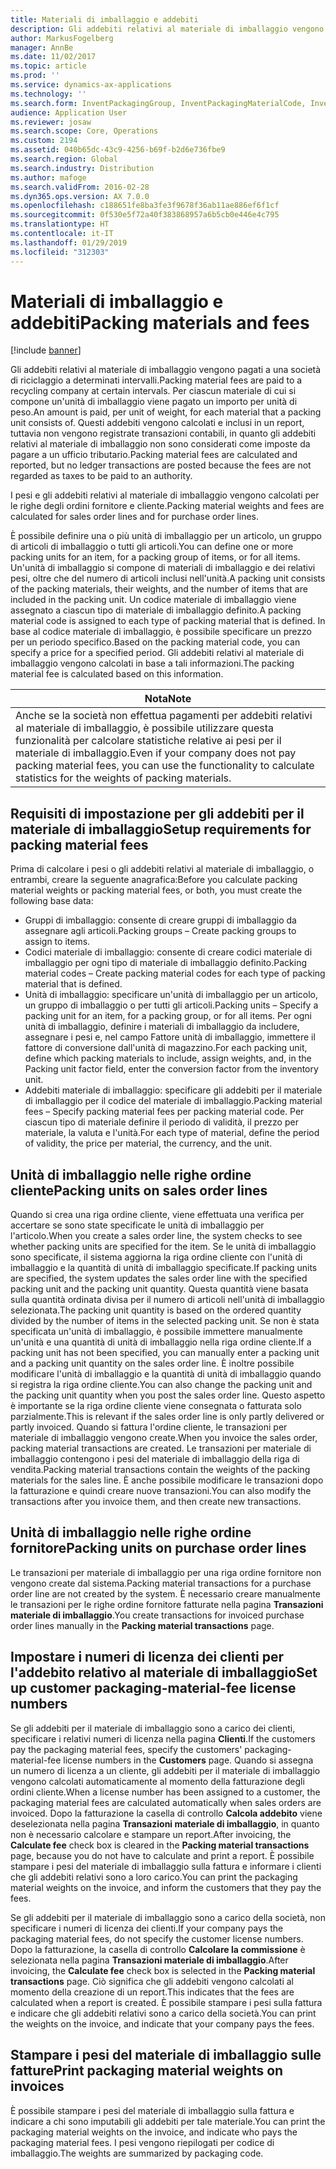 ```yaml
---
title: Materiali di imballaggio e addebiti
description: Gli addebiti relativi al materiale di imballaggio vengono pagati a una società di riciclaggio a determinati intervalli. Per ciascun materiale di cui si compone un'unità di imballaggio viene pagato un importo per unità di peso. Questi addebiti vengono calcolati e inclusi in un report, tuttavia non vengono registrate transazioni contabili, in quanto gli addebiti relativi al materiale di imballaggio non sono considerati come imposte da pagare a un ufficio tributario.
author: MarkusFogelberg
manager: AnnBe
ms.date: 11/02/2017
ms.topic: article
ms.prod: ''
ms.service: dynamics-ax-applications
ms.technology: ''
ms.search.form: InventPackagingGroup, InventPackagingMaterialCode, InventPackagingMaterialFee, InventPackagingMaterialTrans, InventPackagingMaterialTransPurch, InventPackagingUnit
audience: Application User
ms.reviewer: josaw
ms.search.scope: Core, Operations
ms.custom: 2194
ms.assetid: 040b65dc-43c9-4256-b69f-b2d6e736fbe9
ms.search.region: Global
ms.search.industry: Distribution
ms.author: mafoge
ms.search.validFrom: 2016-02-28
ms.dyn365.ops.version: AX 7.0.0
ms.openlocfilehash: c188651fe8ba3fe3f9678f36ab11ae886ef6f1cf
ms.sourcegitcommit: 0f530e5f72a40f383868957a6b5cb0e446e4c795
ms.translationtype: HT
ms.contentlocale: it-IT
ms.lasthandoff: 01/29/2019
ms.locfileid: "312303"
---
```

# <a name="packing-materials-and-fees"></a><span data-ttu-id="ce4cf-105">Materiali di imballaggio e addebiti</span><span class="sxs-lookup"><span data-stu-id="ce4cf-105">Packing materials and fees</span></span>

[!include [banner](../includes/banner.md)]

<span data-ttu-id="ce4cf-106">Gli addebiti relativi al materiale di imballaggio vengono pagati a una società di riciclaggio a determinati intervalli.</span><span class="sxs-lookup"><span data-stu-id="ce4cf-106">Packing material fees are paid to a recycling company at certain intervals.</span></span> <span data-ttu-id="ce4cf-107">Per ciascun materiale di cui si compone un'unità di imballaggio viene pagato un importo per unità di peso.</span><span class="sxs-lookup"><span data-stu-id="ce4cf-107">An amount is paid, per unit of weight, for each material that a packing unit consists of.</span></span> <span data-ttu-id="ce4cf-108">Questi addebiti vengono calcolati e inclusi in un report, tuttavia non vengono registrate transazioni contabili, in quanto gli addebiti relativi al materiale di imballaggio non sono considerati come imposte da pagare a un ufficio tributario.</span><span class="sxs-lookup"><span data-stu-id="ce4cf-108">Packing material fees are calculated and reported, but no ledger transactions are posted because the fees are not regarded as taxes to be paid to an authority.</span></span>

<span data-ttu-id="ce4cf-109">I pesi e gli addebiti relativi al materiale di imballaggio vengono calcolati per le righe degli ordini fornitore e cliente.</span><span class="sxs-lookup"><span data-stu-id="ce4cf-109">Packing material weights and fees are calculated for sales order lines and for purchase order lines.</span></span>

<span data-ttu-id="ce4cf-110">È possibile definire una o più unità di imballaggio per un articolo, un gruppo di articoli di imballaggio o tutti gli articoli.</span><span class="sxs-lookup"><span data-stu-id="ce4cf-110">You can define one or more packing units for an item, for a packing group of items, or for all items.</span></span> <span data-ttu-id="ce4cf-111">Un'unità di imballaggio si compone di materiali di imballaggio e dei relativi pesi, oltre che del numero di articoli inclusi nell'unità.</span><span class="sxs-lookup"><span data-stu-id="ce4cf-111">A packing unit consists of the packing materials, their weights, and the number of items that are included in the packing unit.</span></span> <span data-ttu-id="ce4cf-112">Un codice materiale di imballaggio viene assegnato a ciascun tipo di materiale di imballaggio definito.</span><span class="sxs-lookup"><span data-stu-id="ce4cf-112">A packing material code is assigned to each type of packing material that is defined.</span></span> <span data-ttu-id="ce4cf-113">In base al codice materiale di imballaggio, è possibile specificare un prezzo per un periodo specifico.</span><span class="sxs-lookup"><span data-stu-id="ce4cf-113">Based on the packing material code, you can specify a price for a specified period.</span></span> <span data-ttu-id="ce4cf-114">Gli addebiti relativi al materiale di imballaggio vengono calcolati in base a tali informazioni.</span><span class="sxs-lookup"><span data-stu-id="ce4cf-114">The packing material fee is calculated based on this information.</span></span>

| <span data-ttu-id="ce4cf-115">**Nota**</span><span class="sxs-lookup"><span data-stu-id="ce4cf-115">**Note**</span></span>                                                                                                                                             |
|------------------------------------------------------------------------------------------------------------------------------------------------------|
| <span data-ttu-id="ce4cf-116">Anche se la società non effettua pagamenti per addebiti relativi al materiale di imballaggio, è possibile utilizzare questa funzionalità per calcolare statistiche relative ai pesi per il materiale di imballaggio.</span><span class="sxs-lookup"><span data-stu-id="ce4cf-116">Even if your company does not pay packing material fees, you can use the functionality to calculate statistics for the weights of packing materials.</span></span> |

## <a name="setup-requirements-for-packing-material-fees"></a><span data-ttu-id="ce4cf-117">Requisiti di impostazione per gli addebiti per il materiale di imballaggio</span><span class="sxs-lookup"><span data-stu-id="ce4cf-117">Setup requirements for packing material fees</span></span>
<span data-ttu-id="ce4cf-118">Prima di calcolare i pesi o gli addebiti relativi al materiale di imballaggio, o entrambi, creare la seguente anagrafica:</span><span class="sxs-lookup"><span data-stu-id="ce4cf-118">Before you calculate packing material weights or packing material fees, or both, you must create the following base data:</span></span>

-   <span data-ttu-id="ce4cf-119">Gruppi di imballaggio: consente di creare gruppi di imballaggio da assegnare agli articoli.</span><span class="sxs-lookup"><span data-stu-id="ce4cf-119">Packing groups – Create packing groups to assign to items.</span></span>
-   <span data-ttu-id="ce4cf-120">Codici materiale di imballaggio: consente di creare codici materiale di imballaggio per ogni tipo di materiale di imballaggio definito.</span><span class="sxs-lookup"><span data-stu-id="ce4cf-120">Packing material codes – Create packing material codes for each type of packing material that is defined.</span></span>
-   <span data-ttu-id="ce4cf-121">Unità di imballaggio: specificare un'unità di imballaggio per un articolo, un gruppo di imballaggio o per tutti gli articoli.</span><span class="sxs-lookup"><span data-stu-id="ce4cf-121">Packing units – Specify a packing unit for an item, for a packing group, or for all items.</span></span> <span data-ttu-id="ce4cf-122">Per ogni unità di imballaggio, definire i materiali di imballaggio da includere, assegnare i pesi e, nel campo Fattore unità di imballaggio, immettere il fattore di conversione dall'unità di magazzino.</span><span class="sxs-lookup"><span data-stu-id="ce4cf-122">For each packing unit, define which packing materials to include, assign weights, and, in the Packing unit factor field, enter the conversion factor from the inventory unit.</span></span>
-   <span data-ttu-id="ce4cf-123">Addebiti materiale di imballaggio: specificare gli addebiti per il materiale di imballaggio per il codice del materiale di imballaggio.</span><span class="sxs-lookup"><span data-stu-id="ce4cf-123">Packing material fees – Specify packing material fees per packing material code.</span></span> <span data-ttu-id="ce4cf-124">Per ciascun tipo di materiale definire il periodo di validità, il prezzo per materiale, la valuta e l'unità.</span><span class="sxs-lookup"><span data-stu-id="ce4cf-124">For each type of material, define the period of validity, the price per material, the currency, and the unit.</span></span>

## <a name="packing-units-on-sales-order-lines"></a><span data-ttu-id="ce4cf-125">Unità di imballaggio nelle righe ordine cliente</span><span class="sxs-lookup"><span data-stu-id="ce4cf-125">Packing units on sales order lines</span></span>
<span data-ttu-id="ce4cf-126">Quando si crea una riga ordine cliente, viene effettuata una verifica per accertare se sono state specificate le unità di imballaggio per l'articolo.</span><span class="sxs-lookup"><span data-stu-id="ce4cf-126">When you create a sales order line, the system checks to see whether packing units are specified for the item.</span></span> <span data-ttu-id="ce4cf-127">Se le unità di imballaggio sono specificate, il sistema aggiorna la riga ordine cliente con l'unità di imballaggio e la quantità di unità di imballaggio specificate.</span><span class="sxs-lookup"><span data-stu-id="ce4cf-127">If packing units are specified, the system updates the sales order line with the specified packing unit and the packing unit quantity.</span></span> <span data-ttu-id="ce4cf-128">Questa quantità viene basata sulla quantità ordinata divisa per il numero di articoli nell'unità di imballaggio selezionata.</span><span class="sxs-lookup"><span data-stu-id="ce4cf-128">The packing unit quantity is based on the ordered quantity divided by the number of items in the selected packing unit.</span></span> <span data-ttu-id="ce4cf-129">Se non è stata specificata un'unità di imballaggio, è possibile immettere manualmente un'unità e una quantità di unità di imballaggio nella riga ordine cliente.</span><span class="sxs-lookup"><span data-stu-id="ce4cf-129">If a packing unit has not been specified, you can manually enter a packing unit and a packing unit quantity on the sales order line.</span></span> <span data-ttu-id="ce4cf-130">È inoltre possibile modificare l'unità di imballaggio e la quantità di unità di imballaggio quando si registra la riga ordine cliente.</span><span class="sxs-lookup"><span data-stu-id="ce4cf-130">You can also change the packing unit and the packing unit quantity when you post the sales order line.</span></span> <span data-ttu-id="ce4cf-131">Questo aspetto è importante se la riga ordine cliente viene consegnata o fatturata solo parzialmente.</span><span class="sxs-lookup"><span data-stu-id="ce4cf-131">This is relevant if the sales order line is only partly delivered or partly invoiced.</span></span> <span data-ttu-id="ce4cf-132">Quando si fattura l'ordine cliente, le transazioni per materiale di imballaggio vengono create.</span><span class="sxs-lookup"><span data-stu-id="ce4cf-132">When you invoice the sales order, packing material transactions are created.</span></span> <span data-ttu-id="ce4cf-133">Le transazioni per materiale di imballaggio contengono i pesi del materiale di imballaggio della riga di vendita.</span><span class="sxs-lookup"><span data-stu-id="ce4cf-133">Packing material transactions contain the weights of the packing materials for the sales line.</span></span> <span data-ttu-id="ce4cf-134">È anche possibile modificare le transazioni dopo la fatturazione e quindi creare nuove transazioni.</span><span class="sxs-lookup"><span data-stu-id="ce4cf-134">You can also modify the transactions after you invoice them, and then create new transactions.</span></span>

## <a name="packing-units-on-purchase-order-lines"></a><span data-ttu-id="ce4cf-135">Unità di imballaggio nelle righe ordine fornitore</span><span class="sxs-lookup"><span data-stu-id="ce4cf-135">Packing units on purchase order lines</span></span>
<span data-ttu-id="ce4cf-136">Le transazioni per materiale di imballaggio per una riga ordine fornitore non vengono create dal sistema.</span><span class="sxs-lookup"><span data-stu-id="ce4cf-136">Packing material transactions for a purchase order line are not created by the system.</span></span> <span data-ttu-id="ce4cf-137">È necessario creare manualmente le transazioni per le righe ordine fornitore fatturate nella pagina **Transazioni materiale di imballaggio**.</span><span class="sxs-lookup"><span data-stu-id="ce4cf-137">You create transactions for invoiced purchase order lines manually in the **Packing material transactions** page.</span></span>

## <a name="set-up-customer-packaging-material-fee-license-numbers"></a><span data-ttu-id="ce4cf-138">Impostare i numeri di licenza dei clienti per l'addebito relativo al materiale di imballaggio</span><span class="sxs-lookup"><span data-stu-id="ce4cf-138">Set up customer packaging-material-fee license numbers</span></span>
<span data-ttu-id="ce4cf-139">Se gli addebiti per il materiale di imballaggio sono a carico dei clienti, specificare i relativi numeri di licenza nella pagina **Clienti**.</span><span class="sxs-lookup"><span data-stu-id="ce4cf-139">If the customers pay the packaging material fees, specify the customers' packaging-material-fee license numbers in the **Customers** page.</span></span> <span data-ttu-id="ce4cf-140">Quando si assegna un numero di licenza a un cliente, gli addebiti per il materiale di imballaggio vengono calcolati automaticamente al momento della fatturazione degli ordini cliente.</span><span class="sxs-lookup"><span data-stu-id="ce4cf-140">When a license number has been assigned to a customer, the packaging material fees are calculated automatically when sales orders are invoiced.</span></span> <span data-ttu-id="ce4cf-141">Dopo la fatturazione la casella di controllo **Calcola addebito** viene deselezionata nella pagina **Transazioni materiale di imballaggio**, in quanto non è necessario calcolare e stampare un report.</span><span class="sxs-lookup"><span data-stu-id="ce4cf-141">After invoicing, the **Calculate fee** check box is cleared in the **Packing material transactions** page, because you do not have to calculate and print a report.</span></span> <span data-ttu-id="ce4cf-142">È possibile stampare i pesi del materiale di imballaggio sulla fattura e informare i clienti che gli addebiti relativi sono a loro carico.</span><span class="sxs-lookup"><span data-stu-id="ce4cf-142">You can print the packaging material weights on the invoice, and inform the customers that they pay the fees.</span></span> 

<span data-ttu-id="ce4cf-143">Se gli addebiti per il materiale di imballaggio sono a carico della società, non specificare i numeri di licenza dei clienti.</span><span class="sxs-lookup"><span data-stu-id="ce4cf-143">If your company pays the packaging material fees, do not specify the customer license numbers.</span></span> <span data-ttu-id="ce4cf-144">Dopo la fatturazione, la casella di controllo **Calcolare la commissione** è selezionata nella pagina **Transazioni materiale di imballaggio**.</span><span class="sxs-lookup"><span data-stu-id="ce4cf-144">After invoicing, the **Calculate fee** check box is selected in the **Packing material transactions** page.</span></span> <span data-ttu-id="ce4cf-145">Ciò significa che gli addebiti vengono calcolati al momento della creazione di un report.</span><span class="sxs-lookup"><span data-stu-id="ce4cf-145">This indicates that the fees are calculated when a report is created.</span></span> <span data-ttu-id="ce4cf-146">È possibile stampare i pesi sulla fattura e indicare che gli addebiti relativi sono a carico della società.</span><span class="sxs-lookup"><span data-stu-id="ce4cf-146">You can print the weights on the invoice, and indicate that your company pays the fees.</span></span>

## <a name="print-packaging-material-weights-on-invoices"></a><span data-ttu-id="ce4cf-147">Stampare i pesi del materiale di imballaggio sulle fatture</span><span class="sxs-lookup"><span data-stu-id="ce4cf-147">Print packaging material weights on invoices</span></span>
<span data-ttu-id="ce4cf-148">È possibile stampare i pesi del materiale di imballaggio sulla fattura e indicare a chi sono imputabili gli addebiti per tale materiale.</span><span class="sxs-lookup"><span data-stu-id="ce4cf-148">You can print the packaging material weights on the invoice, and indicate who pays the packaging material fees.</span></span> <span data-ttu-id="ce4cf-149">I pesi vengono riepilogati per codice di imballaggio.</span><span class="sxs-lookup"><span data-stu-id="ce4cf-149">The weights are summarized by packaging code.</span></span>





